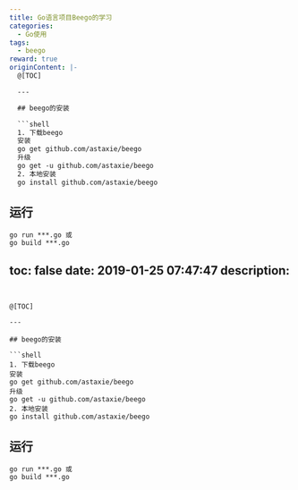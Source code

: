 ```yaml
---
title: Go语言项目Beego的学习
categories:
  - Go使用
tags:
  - beego
reward: true
originContent: |-
  @[TOC]

  ---

  ## beego的安装

  ```shell
  1. 下载beego
  安装
  go get github.com/astaxie/beego
  升级
  go get -u github.com/astaxie/beego
  2. 本地安装
  go install github.com/astaxie/beego
  ```

  ## 运行

  ```shell
  go run ***.go 或
  go build ***.go
  ```
toc: false
date: 2019-01-25 07:47:47
description:
---
```


@[TOC]

---

## beego的安装

```shell
1. 下载beego
安装
go get github.com/astaxie/beego
升级
go get -u github.com/astaxie/beego
2. 本地安装
go install github.com/astaxie/beego
```

## 运行

```shell
go run ***.go 或
go build ***.go
```